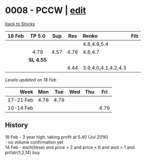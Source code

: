 # 0008 - PCCW | [edit](https://github.com/alwinwoo/alwinwoo.github.io/edit/master/stocks/0008.md)
[back to Stocks](https://alwinwoo.github.io/stocks.html)

| 18 Feb  | **TP 5.0**   | Sup   | Res   | Renko       | Fib
| ---:    | :---:        | :---: | :---: | :---        | :---
|         |              |       |       | 4.8,4.9,5.4 
|         | 4.79         | 4.57  | 4.76  | 4.6,4.7
|         | **SL 4.55**  |       |       | 
|         |              |       | 4.44  | 3.9,4.0,4.1,4.2,4.3

*Levels updated on 18 Feb*

Week      | Mon   | Tue   | Wed   | Thu   | Fri   |
---:      | :---: | :---: | :---: | :---: | :---: |
17-21 Feb | 4.78  | 4.79  | 
10-14 Feb |       |       |       |       | 4.79  |

## History
18 Feb - 3 year high, taking profit at 5.40 (Jul 2016) <br>- no volume confirmation yet <br>
14 Feb - exch(hkse) and price > 2 and price < 6 and avol > 1 and pnfatr(1,2,14) buy      <br>
